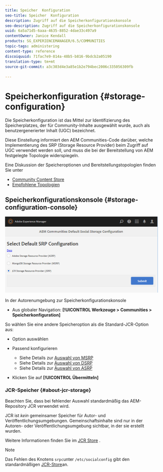 ```yaml
---
title: Speicher  Konfiguration
seo-title: Speicher  Konfiguration
description: Zugriff auf die Speicherkonfigurationskonsole
seo-description: Zugriff auf die Speicherkonfigurationskonsole
uuid: 6a5a71d5-6aaa-4635-8852-4dae33c497a9
contentOwner: Janice Kendall
products: SG_EXPERIENCEMANAGER/6.5/COMMUNITIES
topic-tags: administering
content-type: reference
discoiquuid: 71fac7e9-814a-48b5-b816-9bdcb2a05190
translation-type: tm+mt
source-git-commit: a3c303d4e3a85e1b2e794bec2006c335056309fb

---
```



# Speicherkonfiguration {#storage-configuration}

Die Speicherkonfiguration ist das Mittel zur Identifizierung des Speicherplatzes, der für Community-Inhalte ausgewählt wurde, auch als benutzergenerierter Inhalt (UGC) bezeichnet.

Diese Einstellung informiert den AEM Communities-Code darüber, welche Implementierung des SRP (Storage Resource Provider) beim Zugriff auf UGC verwendet werden soll, und muss die bei der Bereitstellung von AEM festgelegte Topologie widerspiegeln.

Eine Diskussion der Speicheroptionen und Bereitstellungstopologien finden Sie unter

* [Community Content Store](working-with-srp.md)
* [Empfohlene Topologien](topologies.md)

## Speicherkonfigurationskonsole {#storage-configuration-console}

![chlimage_1-188](assets/chlimage_1-188.png)

In der Autorenumgebung zur Speicherkonfigurationskonsole

* Aus globaler Navigation: **[!UICONTROL Werkzeuge > Communities > Speicherkonfiguration]**

So wählen Sie eine andere Speicheroption als die Standard-JCR-Option aus:

* Option auswählen
* Passend konfigurieren

   * Siehe Details zur [Auswahl von MSRP](msrp.md#select-msrp)
   * Siehe Details zur [Auswahl von DSRP](dsrp.md#select-dsrp)
   * Siehe Details zur [Auswahl von ASRP](asrp.md#select-asrp)

* Klicken Sie auf **[!UICONTROL Übermitteln]**

### JCR-Speicher {#about-jcr-storage}

Beachten Sie, dass bei fehlender Auswahl standardmäßig das AEM-Repository JCR verwendet wird.

JCR ist *kein* gemeinsamer Speicher für Autor- und Veröffentlichungsumgebungen. Gemeinschaftsinhalte sind nur in der Autoren- oder Veröffentlichungsumgebung sichtbar, in der sie erstellt wurden.

Weitere Informationen finden Sie im [JCR Store](jsrp.md) .

>[!NOTE]
>
>Das Fehlen des Knotens `srpc`unter `/etc/socialconfig` gibt den standardmäßigen [JCR-Store](jsrp.md)an.


